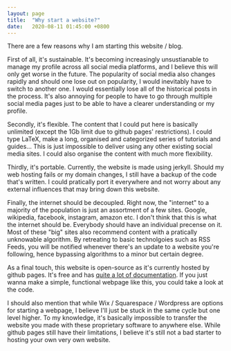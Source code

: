 ```yaml
---
layout: page
title:  "Why start a website?"
date:   2020-08-11 01:45:00 +0800
---
```


There are a few reasons why I am starting this website / blog.

First of all, it's sustainable. It's becoming increasingly unsustianable to manage my profile across all social media platforms, and I believe this will only get worse in the future. The popularity of social media also changes rapidly and should one lose out on popularity, I would inevitably have to switch to another one. I would essentially lose all of the historical posts in the process. It's also annoying for people to have to go through multiple social media pages just to be able to have a clearer understanding or my profile. 

Secondly, it's flexible. The content that I could put here is basically unlimited (except the 1Gb limit due to github pages' restrictions). I could type LaTeX, make a long, organised and categorized series of tutorials and guides... This is just impossible to deliver using any other existing social media sites. I could also organise the content with much more flexibility.

Thirdly, it's portable. Currently, the website is made using jerkyll. Should my web hosting fails or my domain changes, I still have a backup of the code that's written. I could pratically port it everywhere and not worry about any external influences that may bring down this website. 

Finally, the internet should be decoupled. Right now, the "internet" to a majority of the population is just an assortment of a few sites. Google, wikipedia, facebook, instagram, amazon etc. I don't think that this is what the internet should be. Everybody should have an individual precense on it. Most of these "big" sites also recommend content with a pratically unknowable algorithm. By retreating to basic technolgoies such as RSS Feeds, you will be notified whenever there's an update to a website you're following, hence bypassing algorithms to a minor but certain degree.

As a final touch, this website is open-source as it's currently hosted by github pages. It's free and has [quite a lot of documentation](https://docs.github.com/en/github/working-with-github-pages/creating-a-github-pages-site-with-jekyll). If you just wanna make a simple, functional webpage like this, you could take a look at the code. 

I should also mention that while Wix / Squarespace / Wordpress are options for starting a webpage, I believe I'll just be stuck in the same cycle but one level higher. To my knowledge, it's basically impossible to transfer the website you made with these proprietary software to anywhere else. While github pages still have their limitations, I believe it's still not a bad starter to hosting your own very own website.